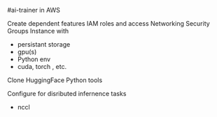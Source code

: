 #ai-trainer in AWS

Create dependent features
IAM roles and access
Networking Security Groups
Instance with 
  - persistant storage
  - gpu(s)
  - Python env 
  - cuda, torch , etc.


Clone HuggingFace Python tools

Configure for disributed infernence tasks
  - nccl 
